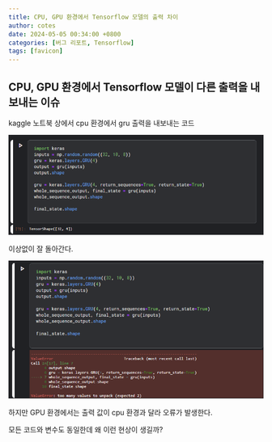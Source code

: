 ```yaml
---
title: CPU, GPU 환경에서 Tensorflow 모델의 출력 차이
author: cotes
date: 2024-05-05 00:34:00 +0800
categories: [버그 리포트, Tensorflow]
tags: [favicon]
---
```




## CPU, GPU 환경에서 Tensorflow 모델이 다른 출력을 내보내는 이슈


kaggle 노트북 상에서 cpu 환경에서 gru 출력을 내보내는 코드

![cpu 환경에서 사진](assets\img\posts\20240505\CPU환경.png)

이상없이 잘 돌아간다.


![gpu 환경에서 사진](assets\img\posts\20240505\GPU환경.png)


하지만 GPU 환경에서는 출력 값이 cpu 환경과 달라 오류가 발생한다.

모든 코드와 변수도 동일한데 왜 이런 현상이 생길까?
